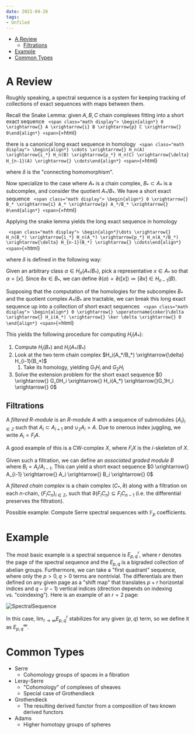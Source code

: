 ```yaml
---
date: 2021-04-26
tags:
- Unfiled
---
```


-   [A Review](#a-review)
    -   [Filtrations](#filtrations)
-   [Example](#example)
-   [Common Types](#common-types)














# A Review

Roughly speaking, a spectral sequence is a system for keeping tracking of collections of exact sequences with maps between them.

Recall the Snake Lemma: given $A,B,C$ chain complexes fitting into a short exact sequence `
<span class="math display">
\begin{align*} 0 \xrightarrow{} A \xrightarrow{i} B \xrightarrow{p} C \xrightarrow{} 0\end{align*}
<span>`{=html}

there is a canonical long exact sequence in homology `
<span class="math display">
\begin{align*} \cdots \xrightarrow{} H_n(A) \xrightarrow{i_*} H_n(B) \xrightarrow{p_*} H_n(C) \xrightarrow{\delta} H_{n-1}(A) \xrightarrow{} \cdots\end{align*}
<span>`{=html}

where $\delta$ is the "connecting homomorphism".

Now specialize to the case where $A_*$ is a chain complex, $B_* \subset A_*$ is a subcomplex, and consider the quotient $A_*/B_*$. We have a short exact sequence `
<span class="math display">
\begin{align*} 0 \xrightarrow{} B_* \xrightarrow{i} A_* \xrightarrow{p} A_*/B_* \xrightarrow{} 0\end{align*}
<span>`{=html}

Applying the snake lemma yields the long exact sequence in homology

`
<span class="math display">
\begin{align*}\dots \xrightarrow{} H_n(B_*) \xrightarrow{i_*} H_n(A_*) \xrightarrow{p_*} H_n(A_*/B_*) \xrightarrow{\delta} H_{n-1}(B_*) \xrightarrow{} \cdots\end{align*}
<span>`{=html}

where $\delta$ is defined in the following way:

Given an arbitrary class $\alpha \in H_n(A_*/B_*)$, pick a representative $x \in A_*$ so that $\alpha = [x]$. Since ${\partial}x \in B_*$, we can define ${\partial}(\alpha) = {\partial}([x]) \coloneqq[{\partial}x] \in H_{n-1}(B)$.

Supposing that the computation of the homologies for the subcomplex $B_*$ and the quotient complex $A_*/B_*$ are tractable, we can break this long exact sequence up into a collection of short exact sequences `
<span class="math display">
\begin{align*} 0 \xrightarrow{} \operatorname{coker}\delta \xrightarrow{} H_i(A_*) \xrightarrow{} \ker \delta \xrightarrow{} 0 \end{align*}
<span>`{=html}

This yields the following procedure for computing $H_i(A_*)$:

1.  Compute $H_i(B_*)$ and $H_i(A_*/B_*)$
2.  Look at the two term chain complex $H_i(A_*/B_*) \xrightarrow{\delta} H_{i-1}(B_*)$
    1.  Take its homology, yielding $G_1H_i$ and $G_2H_i$
3.  Solve the extension problem for the short exact sequence $0 \xrightarrow{} G_0H_i \xrightarrow{} H_i(A_*) \xrightarrow{}G_1H_i \xrightarrow{} 0$

## Filtrations

A *filtered $R$-module* is an $R$-module $A$ with a sequence of submodules $\left\{{A_i}\right\}_{i\in {\mathbb{Z}}}$ such that $A_i \subset A_{i+1}$ and $\cup_{\mathbb{Z}}A_i = A$. Due to onerous index juggling, we write $A_i = F_i A$.

A good example of this is a CW-complex $X$, where $F_iX$ is the $i$-skeleton of $X$.

Given such a filtration, we can define an *associated graded module* $B$ where $B_i = A_{i}/ A_{i-1}$. This can yield a short exact sequence $0 \xrightarrow{} A_{i-1} \xrightarrow{} A_i \xrightarrow{} B_i \xrightarrow{} 0$

A *filtered chain complex* is a chain complex $(C_*, {\partial})$ along with a filtration on each $n$-chain, $\left\{{F_iC_n}\right\}_{i\in{\mathbb{Z}}}$, such that ${\partial}(F_i C_n) \subseteq F_iC_{n-1}$ (i.e. the differential preserves the filtration).

Possible example: Compute Serre spectral sequences with ${\mathbb{F}}_p$ coefficients.

# Example

The most basic example is a spectral sequence is $E^r_{p,q}$, where $r$ denotes the page of the spectral sequence and the $E_{p,q}$ is a bigraded collection of abelian groups. Furthermore, we can take a "first quadrant" sequence, where only the $p>0, q>0$ terms are nontrivial. The differentials are then defined on any given page as a "shift map" that translates $p+r$ horizontal indices and $q-(r-1)$ vertical indices (direction depends on indexing vs. "coindexing"). Here is an example of an $r=2$ page:

![SpectralSequence](http://mathworld.wolfram.com/images/eps-gif/SpectralSequence_1000.gif)

In this case, $\lim_{r\rightarrow \infty} E^r_{p,q}$ stabilizes for any given $(p,q)$ term, so we define it as $E^\infty_{p,q}$.

# Common Types

-   Serre
    -   Cohomology groups of spaces in a fibration
-   Leray-Serre
    -   "Cohomology" of complexes of sheaves
    -   Special case of Grothendieck
-   Grothendieck
    -   The resulting derived functor from a composition of two known derived functors
-   Adams
    -   Higher homotopy groups of spheres

